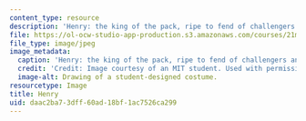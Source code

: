 ```yaml
---
content_type: resource
description: 'Henry: the king of the pack, ripe to fend of challengers and time.'
file: https://ol-ocw-studio-app-production.s3.amazonaws.com/courses/21m-732-beginning-costume-design-and-construction-fall-2008/daac2ba73dff60ad18bf1ac7526ca299_henry1.jpg
file_type: image/jpeg
image_metadata:
  caption: 'Henry: the king of the pack, ripe to fend of challengers and time.'
  credit: 'Credit: Image courtesy of an MIT student. Used with permission.'
  image-alt: Drawing of a student-designed costume.
resourcetype: Image
title: Henry
uid: daac2ba7-3dff-60ad-18bf-1ac7526ca299
---
```

